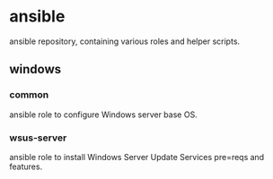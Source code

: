 # ansible
ansible repository, containing various roles and helper scripts.

## windows

### common
ansible role to configure Windows server base OS.

### wsus-server
ansible role to install Windows Server Update Services pre=reqs and features.



